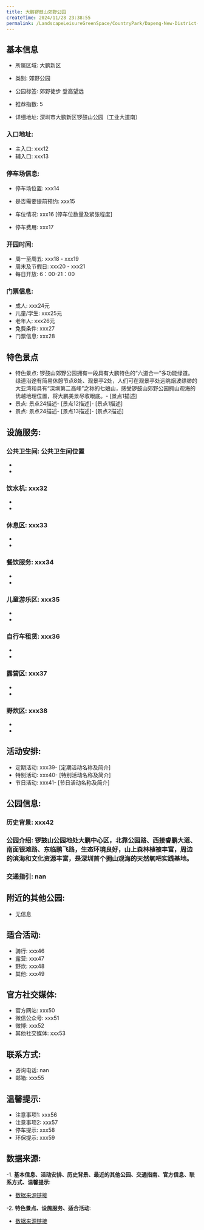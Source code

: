 ```yaml
---
title: 大鹏锣鼓山郊野公园
createTime: 2024/11/28 23:38:55
permalink: /LandscapeLeisureGreenSpace/CountryPark/Dapeng-New-District-Dapeng-Luogu-Mountain-Country-Park/
---
```


<ImageCard
  image="https://cgj.sz.gov.cn/img/4/4005/4005956/10775226.png"
  title="大鹏锣鼓山郊野公园"
  description="锣鼓山公园地处大鹏中心区，北靠公园路、西接睿鹏大道、南面银滩路、东临鹏飞路，生态环境良好，山上森林植被丰富，周边的滨海和文化资源丰富，是深圳"
  href="/"
  author="深圳公园"
  date="2024/11/28"
/>

## 基本信息

- 所属区域: 大鹏新区

- 类别: 郊野公园

- 公园标签: 郊野徒步 登高望远

- 推荐指数: 5

- 详细地址: 深圳市大鹏新区锣鼓山公园（工业大道南）

### 入口地址:
- 主入口: xxx12
- 辅入口: xxx13
### 停车场信息:
- 停车场位置: xxx14

- 是否需要提前预约: xxx15

- 车位情况: xxx16 [停车位数量及紧张程度]

- 停车费用: xxx17

### 开园时间:
- 周一至周五: xxx18 - xxx19
- 周末及节假日: xxx20 - xxx21
- 每日开放: 6：00-21：00

### 门票信息:
- 成人: xxx24元
- 儿童/学生: xxx25元
- 老年人: xxx26元
- 免费条件: xxx27
- 门票信息: xxx28
## 特色景点
- 特色景点: 锣鼓山郊野公园拥有一段具有大鹏特色的“六道合一”多功能绿道。绿道沿途有简易休憩节点8处、观景亭2处，人们可在观景亭处远眺烟波缥缈的大亚湾和具有“深圳第二高峰”之称的七娘山，感受锣鼓山郊野公园拥山观海的优越地理位置，将大鹏美景尽收眼底。- [景点1描述]
- 景点: 景点24描述- [景点12描述]- [景点1描述]
- 景点: 景点24描述- [景点13描述]- [景点2描述]
## 设施服务:
### 公共卫生间: 公共卫生间位置
- 
- 
### 饮水机: xxx32
- 
- 
### 休息区: xxx33
- 
- 
### 餐饮服务: xxx34
- 
- 
### 儿童游乐区: xxx35
- 
- 
### 自行车租赁: xxx36
- 
- 
### 露营区: xxx37
- 
- 
### 野炊区: xxx38

- 
- 
## 活动安排:
- 定期活动: xxx39- [定期活动名称及简介]
- 特别活动: xxx40- [特别活动名称及简介]
- 节日活动: xxx41- [节日活动名称及简介]
## 公园信息:
### 历史背景: xxx42
### 公园介绍: 锣鼓山公园地处大鹏中心区，北靠公园路、西接睿鹏大道、南面银滩路、东临鹏飞路，生态环境良好，山上森林植被丰富，周边的滨海和文化资源丰富，是深圳首个拥山观海的天然氧吧实践基地。
### 交通指引: nan

## 附近的其他公园:
- 无信息

## 适合活动:
- 骑行: xxx46
- 露营: xxx47
- 野炊: xxx48
- 其他: xxx49

## 官方社交媒体:
- 官方网站: xxx50
- 微信公众号: xxx51
- 微博: xxx52
- 其他社交媒体: xxx53

## 联系方式:
- 咨询电话: nan
- 邮箱: xxx55

## 温馨提示:
- 注意事项1: xxx56
- 注意事项2: xxx57
- 停车提示: xxx58
- 环保提示: xxx59

## 数据来源:
-1. **基本信息、活动安排、历史背景、最近的其他公园、交通指南、官方信息、联系方式、温馨提示**:
- [数据来源链接](xxx60)

-2. **特色景点、设施服务、适合活动**:
- [数据来源链接](xxx60)

